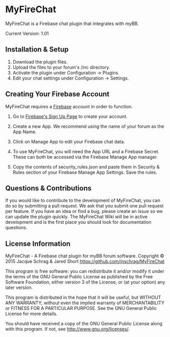 # MyFireChat
MyFireChat is a Firebase chat plugin that integrates with myBB.

Current Version: 1.01

## Installation & Setup
1. Download the plugin files.
2. Upload the files to your forum's /inc directory.
3. Activate the plugin under Configuration -> Plugins.
4. Edit your chat settings under Configuration -> Settings.

## Creating Your Firebase Account
MyFireChat requires a [Firebase](http://firebase.com) account in order to function.

1. Go to [Firebase's Sign Up Page](https://www.firebase.com/signup/) to create your account.

2. Create a new App. We recommend using the name of your forum as the App Name.

3. Click on Manage App to edit your Firebase chat data.

4. To use MyFireChat, you will need the App URL and a Firebase Secret. These can both be accessed via the Firebase Manage App manager.

5. Copy the contents of security_rules.json and paste them in Security & Rules section of your Firebase Manage App Settings. Save the rules.

## Questions & Contributions
If you would like to contribute to the development of MyFireChat, you can do so by submitting a pull request. We ask that you submit one pull request per feature. If you have an idea or find a bug, please create an issue so we can update the plugin quickly. The MyFireChat Wiki will be in active development and is the first place you should look for documentation questions.

## License Information
MyFireChat - A Firebase chat plugin for myBB forum software.
Copyright © 2015 Jacque Schrag & Jared Short <https://github.com/jnschrag/MyFireChat>

This program is free software: you can redistribute it and/or modify
it under the terms of the GNU General Public License as published by
the Free Software Foundation, either version 3 of the License, or
(at your option) any later version.

This program is distributed in the hope that it will be useful,
but WITHOUT ANY WARRANTY; without even the implied warranty of
MERCHANTABILITY or FITNESS FOR A PARTICULAR PURPOSE.  See the
GNU General Public License for more details.

You should have received a copy of the GNU General Public License
along with this program.  If not, see <http://www.gnu.org/licenses/>.